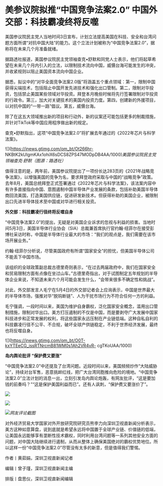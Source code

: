 # 美参议院拟推“中国竞争法案2.0” 中国外交部：科技霸凌终将反噬

美国参议院民主党人当地时间3日宣布，计划立法提高美国在科技、安全和台湾问题方面所谓“对抗中国大陆”的能力。这个立法计划被称为“中国竞争法案2.0”，据称将在未来几个月准备就绪。

据路透社报道，美国参议院民主党领袖查克•舒默和同党人士表示，他们将起草希望在未来几个月内引入的立法，以限制技术流向中国，威慑台海可能发生的冲突，并收紧规则以阻止美国资本流向中国企业。

据悉，拟议中的“对华全面竞争法案2.0版”将涵盖五个重点领域：第一，限制中国获得尖端技术，包括阻止中国开发先进技术和强化出口管制。第二，限制对华投资，包括禁止美国某些领域对华投资。拜登本月晚些时候将先行签署限制对华投资的行政令。第三，加大对关键技术的美国内投资力度。第四，创建新的外援项目，以对抗中国的“一带一路”倡议。第五，威慑台海。

除了在这五大领域推出新的项目和行动外，新的议案还可能包括更多的制裁措施，并针对TikTok等中国应用程序做出新的规定。

查克•舒默指出，这项“中国竞争法案2.0”将扩展去年通过的《2022年芯片与科学法案》。

![](https://inews.gtimg.com/om_bt/Ot266hr-
NKBtK2kUIgmKAx1ohiX6sDCS8ZPS47MODpDB4AA/1000)_美国参议院民主党领袖查克·舒默（图源：路透社）_

值得注意的是，两年前，美国参议院提出了一项份长达283页的《2021年战略竞争法案》，以增强美国的竞争为名，要求拜登政府采取与中国的“战略竞争”政策。去年8月，美国总统拜登正式签署通过《2022年芯片与科学法案》，该法案内容中有许多直接指向中国、意图遏制中国半导体产业发展的条款，包括补助美国半导体商回流美国，打造美国供应链，促进研发新技术。但获得补助的美国企业，被限制出口先进半导体技术至中国或对华进行相关投资。

**外交部：科技霸凌行径终将反噬自身**

“中国竞争法案2.0”的提出，无疑是对美国企业诉求的忽视与利益的损害。当地时间5月3日，美国半导体行业协会（SIA）总裁兼首席执行官约翰·纽菲尔在接受彭博社采访时称，中国是半导体行业最大的市场：“我们的观点是，我们需要在该市场开展业务。”

约翰·纽菲尔分析说，尽管美国政府有所谓“国家安全”的担忧，但美国半导体公司不能丢下中国市场。

该组织的全球政策副总裁古德里奇则表示，“在过去两届政府中，我们在国家安全和贸易限制方面有点像在坐过山车。”古德里奇指出，对于试图制定五年规划的半导体企业来说，不知道未来六个月可能会发生什么，“会带来很多不确定性和挑战”。

对此，外交部发言人毛宁在5月4日的外交部记者会上应询表示，中国是世界最大的半导体市场，强推对华“脱钩断链”、人为干扰市场行为不符合任何一方的利益。

毛宁强调，一段时间以来，美国为维护自身霸权，泛化国家安全概念，滥用出口管制措施，限制对华出口。美方打压遏制的不仅是中国，而是要剥夺广大发展中国家科技进步和正常发展的权利，将这些国家永远压制在产业链低端。这种自私自利的科技霸凌行径不公平、不合规，破坏全球产供链稳定，不利于世界经济发展，最终也将反噬自身。

![](https://inews.gtimg.com/om_bt/O0T-kxYTEeCG_issRTNrcmB81WM0s1Ah2VR4vR-
cgTKoUAA/1000)

**岛内舆论批评 “保护费又要涨”**

“中国竞争法案2.0”中还提及了台湾问题。近段时间以来，美国频频炒作“大陆威胁论”，持续对台军售，恶意挑衅红线，把广大台湾同胞推向危险的境地。“中国竞争法案2.0”立法计划的消息一出，立刻引发岛内舆论炮轰，有网友批评，“这是要加钱的前奏吗？”“这是保护美国利益而已”。还有人讽刺，“保护费又要涨价了”。

![](https://inews.gtimg.com/om_bt/OZrWN3JBSb0RG2bg2zgP1ooch_CAomDdb16ALce2NRIaQAA/1000)

![](https://inews.gtimg.com/om_bt/OKTFAuKMza7XuKRas2x8NbA28-DK1xo0EeiPvpdfZmOoMAA/1000)

![](https://inews.gtimg.com/om_bt/OFDsyC9sYSEFz5lc4eTVVeIkU7RSkZ5bXXFiQkaooW7R4AA/1000)_网友评论截图_

对外经济贸易大学国家对外开放研究院研究员熊李力向深圳卫视直新闻分析表示，美方这种如意算盘，说到底就是希望永远将中国置于全球产业链、价值链的低端，让美国永远能够享有垄断性技术霸权，同时利用台湾问题等一系列其他安全方面的问题，对中国大陆继续进行遏制，从而从整体上确保美国绝对的霸权优势地位。所以这样一份“中国竞争法案2.0”尽管没有太多的新意，但是值得我们警惕。

作者丨黄茹娟，深圳卫视直新闻记者

编辑丨曾子瑾，深圳卫视直新闻主编

排版丨盘思仪，深圳卫视直新闻编辑

